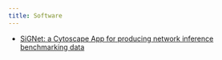 ```yaml
---
title: Software
---
```



* [SiGNet: a Cytoscape App for producing network inference benchmarking data](http://apps.cytoscape.org/apps/signetapp)
